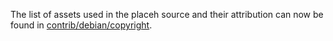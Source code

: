 The list of assets used in the placeh source and their attribution can now be found in [contrib/debian/copyright](../contrib/debian/copyright).

